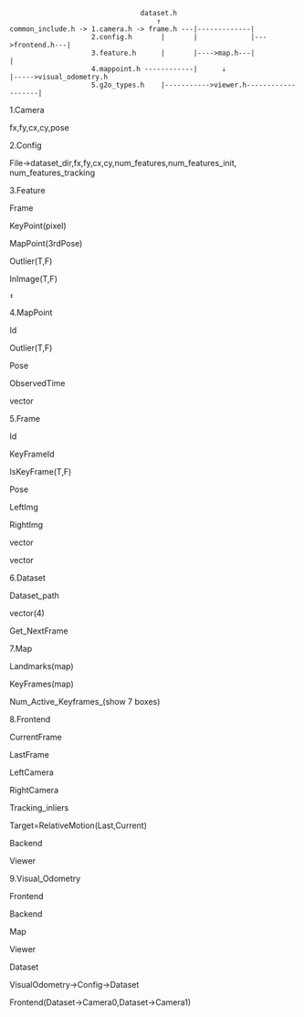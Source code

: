~~~
                                dataset.h
                                    ↑
common_include.h -> 1.camera.h -> frame.h ---|-------------|
                    2.config.h       |       |             |--->frontend.h---| 
                    3.feature.h      |       |---->map.h---|                 |
                    4.mappoint.h ------------|      ↓                       |----->visual_odometry.h
                    5.g2o_types.h    |----------->viewer.h-------------------|
~~~

1.Camera

fx,fy,cx,cy,pose

2.Config

File->dataset_dir,fx,fy,cx,cy,num_features,num_features_init,
num_features_tracking



3.Feature<Many>

Frame

KeyPoint(pixel)

MapPoint(3rdPose)

Outlier(T,F)

InImage(T,F)

    ↕
    
4.MapPoint<One>

Id

Outlier(T,F)

Pose

ObservedTime

vector<Feature>



5.Frame

Id

KeyFrameId

IsKeyFrame(T,F)

Pose

LeftImg

RightImg

vector<LeftFeature>

vector<RightFeature>


6.Dataset

Dataset_path

vector<Camera>(4)

Get_NextFrame


7.Map

Landmarks(map<MapPoint>)

KeyFrames(map<Frames>)

Num_Active_Keyframes_(show 7 boxes)


8.Frontend

CurrentFrame

LastFrame

LeftCamera

RightCamera


Tracking_inliers

Target=RelativeMotion(Last,Current)


Backend

Viewer

9.Visual_Odometry

Frontend

Backend

Map

Viewer

Dataset


VisualOdometry->Config->Dataset

Frontend(Dataset->Camera0,Dataset->Camera1)

